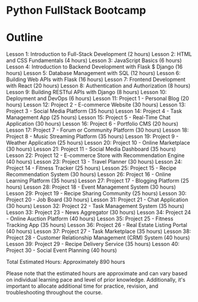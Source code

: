 # Python FullStack Bootcamp


Outline
=======
Lesson 1: Introduction to Full-Stack Development (2 hours)
Lesson 2: HTML and CSS Fundamentals (4 hours)
Lesson 3: JavaScript Basics (6 hours)
Lesson 4: Introduction to Backend Development with Flask $ Django (16 hours)
Lesson 5: Database Management with SQL (12 hours)
Lesson 6: Building Web APIs with Flask (16 hours)
Lesson 7: Frontend Development with React (20 hours)
Lesson 8: Authentication and Authorization (8 hours)
Lesson 9: Building RESTful APIs with Django (8 hours)
Lesson 10: Deployment and DevOps (6 hours)
Lesson 11: Project 1 - Personal Blog (20 hours)
Lesson 12: Project 2 - E-commerce Website (30 hours)
Lesson 13: Project 3 - Social Media Platform (35 hours)
Lesson 14: Project 4 - Task Management App (25 hours)
Lesson 15: Project 5 - Real-Time Chat Application (30 hours)
Lesson 16: Project 6 - Portfolio CMS (20 hours)
Lesson 17: Project 7 - Forum or Community Platform (30 hours)
Lesson 18: Project 8 - Music Streaming Platform (35 hours)
Lesson 19: Project 9 - Weather Application (25 hours)
Lesson 20: Project 10 - Online Marketplace (30 hours)
Lesson 21: Project 11 - Social Media Dashboard (35 hours)
Lesson 22: Project 12 - E-commerce Store with Recommendation Engine (40 hours)
Lesson 23: Project 13 - Travel Planner (30 hours)
Lesson 24: Project 14 - Fitness Tracker (25 hours)
Lesson 25: Project 15 - Recipe Recommendation System (30 hours)
Lesson 26: Project 16 - Online Learning Platform (35 hours)
Lesson 27: Project 17 - Blogging Platform (25 hours)
Lesson 28: Project 18 - Event Management System (30 hours)
Lesson 29: Project 19 - Recipe Sharing Community (25 hours)
Lesson 30: Project 20 - Job Board (30 hours)
Lesson 31: Project 21 - Chat Application (30 hours)
Lesson 32: Project 22 - Task Management System (35 hours)
Lesson 33: Project 23 - News Aggregator (30 hours)
Lesson 34: Project 24 - Online Auction Platform (40 hours)
Lesson 35: Project 25 - Fitness Tracking App (35 hours)
Lesson 36: Project 26 - Real Estate Listing Portal (40 hours)
Lesson 37: Project 27 - Task Marketplace (35 hours)
Lesson 38: Project 28 - Customer Relationship Management (CRM) System (40 hours)
Lesson 39: Project 29 - Recipe Delivery Service (35 hours)
Lesson 40: Project 30 - Social Event Planning (40 hours)

Total Estimated Hours: Approximately 890 hours

Please note that the estimated hours are approximate and can vary based on individual learning pace and level of prior knowledge. Additionally, it's important to allocate additional time for practice, revision, and troubleshooting throughout the course.